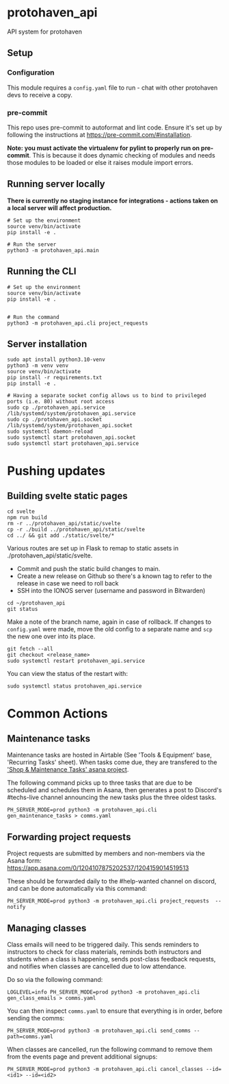 # protohaven_api
API system for protohaven

## Setup

### Configuration

This module requires a `config.yaml` file to run - chat with other protohaven devs to receive a copy.

### pre-commit

This repo uses pre-commit to autoformat and lint code. Ensure it's set up by following the instructions at https://pre-commit.com/#installation.

**Note: you must activate the virtualenv for pylint to properly run on pre-commit**. This is because it does dynamic checking of modules and needs
those modules to be loaded or else it raises module import errors.

## Running server locally

**There is currently no staging instance for integrations - actions taken on a local server will affect production.**

```
# Set up the environment
source venv/bin/activate
pip install -e .

# Run the server
python3 -m protohaven_api.main
```

## Running the CLI

```
# Set up the environment
source venv/bin/activate
pip install -e .


# Run the command
python3 -m protohaven_api.cli project_requests
```

## Server installation

```
sudo apt install python3.10-venv
python3 -m venv venv
source venv/bin/activate
pip install -r requirements.txt
pip install -e .

# Having a separate socket config allows us to bind to privileged ports (i.e. 80) without root access
sudo cp ./protohaven_api.service /lib/systemd/system/protohaven_api.service
sudo cp ./protohaven_api.socket /lib/systemd/system/protohaven_api.socket
sudo systemctl daemon-reload
sudo systemctl start protohaven_api.socket
sudo systemctl start protohaven_api.service
```

# Pushing updates

## Building svelte static pages

```
cd svelte
npm run build
rm -r ../protohaven_api/static/svelte
cp -r ./build ../protohaven_api/static/svelte
cd ../ && git add ./static/svelte/*
```

Various routes are set up in Flask to remap to static assets in ./protohaven_api/static/svelte.

* Commit and push the static build changes to main.
* Create a new release on Github so there's a known tag to refer to the release in case we need to roll back
* SSH into the IONOS server (username and password in Bitwarden)

```
cd ~/protohaven_api
git status
```

Make a note of the branch name, again in case of rollback. If changes to `config.yaml` were made, move the old config to a separate name and `scp` the new one over into its place.

```
git fetch --all
git checkout <release_name>
sudo systemctl restart protohaven_api.service
```

You can view the status of the restart with:

```
sudo systemctl status protohaven_api.service
```

# Common Actions

## Maintenance tasks

Maintenance tasks are hosted in Airtable (See 'Tools & Equipment' base, 'Recurring Tasks' sheet). When tasks come due, they are transfered
to the ['Shop & Maintenance Tasks' asana project](https://app.asana.com/0/1202469740885594/1204138662113052).

The following command picks up to three tasks that are due to be scheduled and schedules them in Asana, then generates a post to Discord's #techs-live
channel announcing the new tasks plus the three oldest tasks.

```
PH_SERVER_MODE=prod python3 -m protohaven_api.cli gen_maintenance_tasks > comms.yaml
```

## Forwarding project requests

Project requests are submitted by members and non-members via the Asana form: https://app.asana.com/0/1204107875202537/1204159014519513

These should be forwarded daily to the #help-wanted channel on discord, and can be done automatically via this command:

```
PH_SERVER_MODE=prod python3 -m protohaven_api.cli project_requests  --notify
```

## Managing classes

Class emails will need to be triggered daily. This sends reminders to instructors to check for class materials, reminds both instructors and students when a class is happening, sends post-class feedback requests, and notifies when classes are cancelled due to low attendance.

Do so via the following command:

```
LOGLEVEL=info PH_SERVER_MODE=prod python3 -m protohaven_api.cli gen_class_emails > comms.yaml
```

You can then inspect `comms.yaml` to ensure that everything is in order, before sending the comms:

```
PH_SERVER_MODE=prod python3 -m protohaven_api.cli send_comms --path=comms.yaml
```

When classes are cancelled, run the following command to remove them from the events page and prevent additional signups:

```
PH_SERVER_MODE=prod python3 -m protohaven_api.cli cancel_classes --id=<id1> --id=<id2>
```
